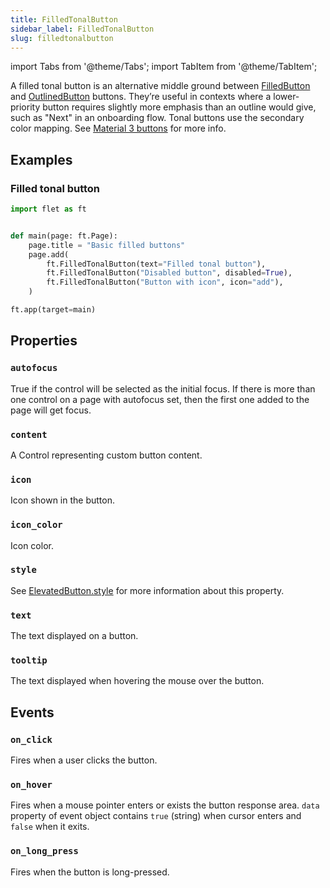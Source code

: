 ```yaml
---
title: FilledTonalButton
sidebar_label: FilledTonalButton
slug: filledtonalbutton
---
```


import Tabs from '@theme/Tabs';
import TabItem from '@theme/TabItem';

A filled tonal button is an alternative middle ground between [FilledButton](filledbutton) and [OutlinedButton](outlinedbutton) buttons. They’re useful in contexts where a lower-priority button requires slightly more emphasis than an outline would give, such as "Next" in an onboarding flow. Tonal buttons use the secondary color mapping. See [Material 3 buttons](https://m3.material.io/components/buttons/overview) for more info.

## Examples

### Filled tonal button

<Tabs groupId="language">
  <TabItem value="python" label="Python" default>

```python
import flet as ft


def main(page: ft.Page):
    page.title = "Basic filled buttons"
    page.add(
        ft.FilledTonalButton(text="Filled tonal button"),
        ft.FilledTonalButton("Disabled button", disabled=True),
        ft.FilledTonalButton("Button with icon", icon="add"),
    )

ft.app(target=main)
```
  </TabItem>

</Tabs>

## Properties

### `autofocus`

True if the control will be selected as the initial focus. If there is more than one control on a page with autofocus set, then the first one added to the page will get focus.

### `content`

A Control representing custom button content.

### `icon`

Icon shown in the button.

### `icon_color`

Icon color.

### `style`

See [ElevatedButton.style](/docs/controls/elevatedbutton#style) for more information about this property.

### `text`

The text displayed on a button.

### `tooltip`

The text displayed when hovering the mouse over the button.

## Events

### `on_click`

Fires when a user clicks the button.

### `on_hover`

Fires when a mouse pointer enters or exists the button response area. `data` property of event object contains `true` (string) when cursor enters and `false` when it exits.

### `on_long_press`

Fires when the button is long-pressed.